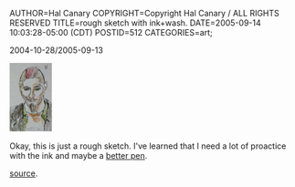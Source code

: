 AUTHOR=Hal Canary
COPYRIGHT=Copyright Hal Canary / ALL RIGHTS RESERVED
TITLE=rough sketch with ink+wash.
DATE=2005-09-14 10:03:28-05:00 (CDT)
POSTID=512
CATEGORIES=art;

2004-10-28/2005-09-13

[![[Thumb]](/art/thumb/2005-09-13-chapman.jpg)](/art/2005-09-13-chapman.jpg)

Okay, this is just a rough sketch. I've learned that I need a lot of proactice with the ink and maybe a [better pen](http://en.wikipedia.org/wiki/Dip_pen).

[source](/photos/2004-10-28-img_1528.jpg).
